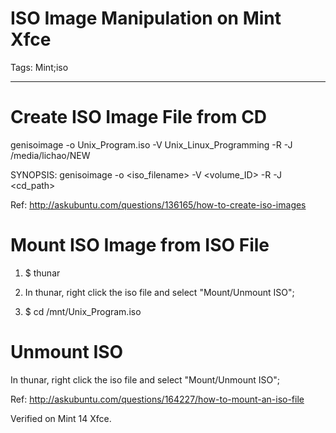 # ISO Image Manipulation on Mint Xfce
Tags: Mint;iso

------

# Create ISO Image File from CD

 

genisoimage -o Unix_Program.iso -V Unix_Linux_Programming -R -J /media/lichao/NEW

 

SYNOPSIS: genisoimage -o <iso_filename> -V <volume_ID> -R -J <cd_path>

 

Ref: http://askubuntu.com/questions/136165/how-to-create-iso-images 

 

# Mount ISO Image from ISO File

 

1. $ thunar

 

1. In thunar, right click the iso file and select "Mount/Unmount ISO";

 

1. $ cd /mnt/Unix_Program.iso

 

# Unmount ISO

 

In thunar, right click the iso file and select "Mount/Unmount ISO";

 

Ref: http://askubuntu.com/questions/164227/how-to-mount-an-iso-file 

 

Verified on Mint 14 Xfce.